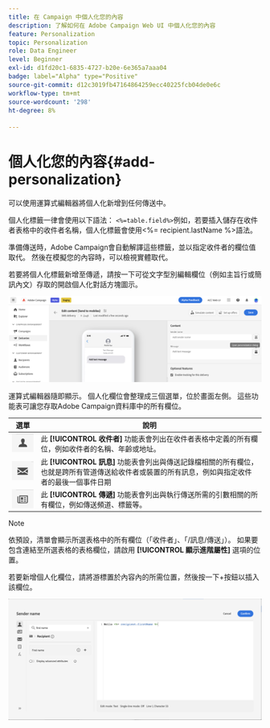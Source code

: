 ```yaml
---
title: 在 Campaign 中個人化您的內容
description: 了解如何在 Adobe Campaign Web UI 中個人化您的內容
feature: Personalization
topic: Personalization
role: Data Engineer
level: Beginner
exl-id: d1fd20c1-6835-4727-b20e-6e365a7aaa04
badge: label="Alpha" type="Positive"
source-git-commit: d12c3019fb47164864259ecc40225fcb04de0e6c
workflow-type: tm+mt
source-wordcount: '298'
ht-degree: 8%

---
```



# 個人化您的內容{#add-personalization}

可以使用運算式編輯器將個人化新增到任何傳送中。

個人化標籤一律會使用以下語法： `<%=table.field%>`例如，若要插入儲存在收件者表格中的收件者名稱，個人化標籤會使用&lt;%= recipient.lastName %>語法。

準備傳送時，Adobe Campaign會自動解譯這些標籤，並以指定收件者的欄位值取代。 然後在模擬您的內容時，可以檢視實體取代。

若要將個人化標籤新增至傳遞，請按一下可從文字型別編輯欄位（例如主旨行或簡訊內文）存取的開啟個人化對話方塊圖示。

![](assets/perso-access.png)

運算式編輯器隨即顯示。 個人化欄位會整理成三個選單，位於畫面左側。 這些功能表可讓您存取Adobe Campaign資料庫中的所有欄位。

| 選單 | 說明 |
|-----|------------|
| ![](assets/do-not-localize/perso-recipients-menu.png) | 此 **[!UICONTROL 收件者]** 功能表會列出在收件者表格中定義的所有欄位，例如收件者的名稱、年齡或地址。 |
| ![](assets/do-not-localize/perso-message-menu.png) | 此 **[!UICONTROL 訊息]** 功能表會列出與傳送記錄檔相關的所有欄位，也就是跨所有管道傳送給收件者或裝置的所有訊息，例如與指定收件者的最後一個事件日期 |
| ![](assets/do-not-localize/perso-delivery-menu.png) | 此 **[!UICONTROL 傳遞]** 功能表會列出與執行傳送所需的引數相關的所有欄位，例如傳送頻道、標籤等。 |

>[!NOTE]
>
>依預設，清單會顯示所選表格中的所有欄位（「收件者」、「/訊息/傳送」）。 如果要包含連結至所選表格的表格欄位，請啟用 **[!UICONTROL 顯示進階屬性]** 選項的位置。

若要新增個人化欄位，請將游標置於內容內的所需位置，然後按一下+按鈕以插入該欄位。

![](assets/perso-insert-field.png)
